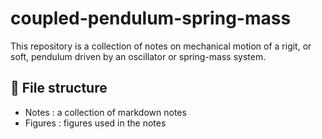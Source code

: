 # coupled-pendulum-spring-mass
This repository is a collection of notes on mechanical motion of a rigit, or soft, pendulum driven by an oscillator or spring-mass system.

## 📁 File structure
- Notes : a collection of markdown notes
- Figures : figures used in the notes
  
